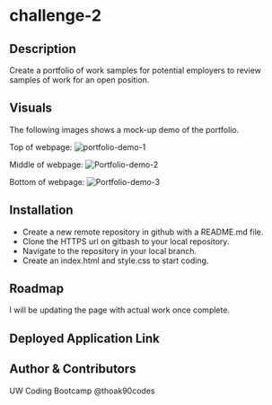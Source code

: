 # challenge-2

## Description

Create a portfolio of work samples for potential employers to review samples of work for an open position.


## Visuals
The following images shows a mock-up demo of the portfolio.

Top of webpage:
![portfolio-demo-1](https://user-images.githubusercontent.com/117549514/225773573-b852087a-cdc7-432f-87cf-d83e4dfdf803.png)

Middle of webpage:
![Portfolio-demo-2](https://user-images.githubusercontent.com/117549514/225774478-9bea9cb6-a52d-4664-8871-63a0970f02a1.png)

Bottom of webpage:
![Portfolio-demo-3](https://user-images.githubusercontent.com/117549514/225774497-5c8f02e7-95fa-4a6c-ae3d-8d94af91eb25.png)


## Installation

 - Create a new remote repository in github with a README.md file.
 - Clone the HTTPS url on gitbash to your local repository. 
 - Navigate to the repository in your local branch. 
 - Create an index.html and style.css to start coding.


## Roadmap

I will be updating the page with actual work once complete.


## Deployed Application Link




## Author & Contributors

UW Coding Bootcamp
 @thoak90codes
